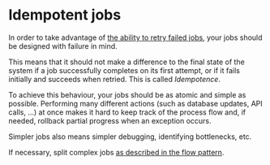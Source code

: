 # Idempotent jobs

In order to take advantage of [the ability to retry failed jobs](../guide/retrying-failing-jobs.md), your jobs should be designed with failure in mind.

This means that it should not make a difference to the final state of the system if a job successfully completes on its first attempt, or if it fails initially and succeeds when retried. This is called _Idempotence_.

To achieve this behaviour, your jobs should be as atomic and simple as possible. Performing many different actions \(such as database updates, API calls, ...\) at once makes it hard to keep track of the process flow and, if needed, rollback partial progress when an exception occurs.

Simpler jobs also means simpler debugging, identifying bottlenecks, etc.

If necessary, split complex jobs [as described in the flow pattern](flows.md).
